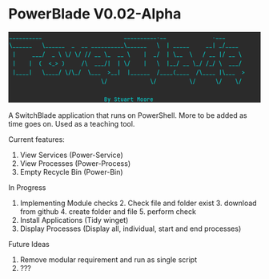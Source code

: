 # PowerBlade V0.02-Alpha

![PowerBlade!](images/PB1.png)

A SwitchBlade application that runs on PowerShell. More to be added as time goes on. Used as a teaching tool. 



Current features: 
1. View Services (Power-Service)
2. View Processes (Power-Process)
3. Empty Recycle Bin (Power-Bin)


In Progress

1. Implementing Module checks
   2. Check file and folder exist
   3. download from github
   4. create folder and file
   5. perform check
2. Install Applications (Tidy winget)
3. Display Processes (Display all, individual, start and end processes)

Future Ideas

1. Remove modular requirement and run as single script
2. ???